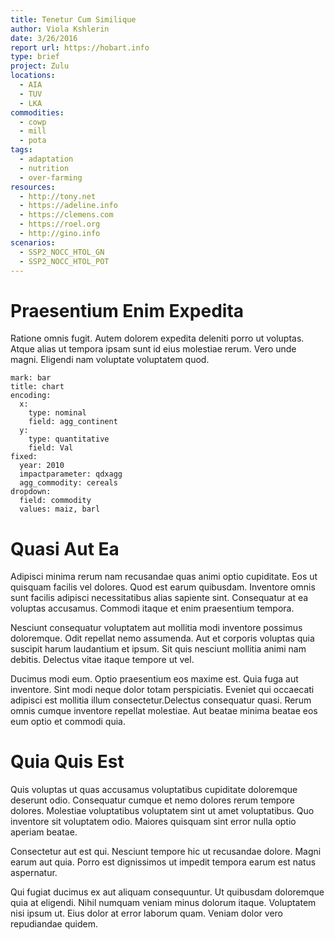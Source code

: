 ```yaml
---
title: Tenetur Cum Similique
author: Viola Kshlerin
date: 3/26/2016
report url: https://hobart.info
type: brief
project: Zulu
locations:
  - AIA
  - TUV
  - LKA
commodities:
  - cowp
  - mill
  - pota
tags:
  - adaptation
  - nutrition
  - over-farming
resources:
  - http://tony.net
  - https://adeline.info
  - https://clemens.com
  - https://roel.org
  - http://gino.info
scenarios:
  - SSP2_NOCC_HTOL_GN
  - SSP2_NOCC_HTOL_POT
---
```

# Praesentium Enim Expedita
Ratione omnis fugit. Autem dolorem expedita deleniti porro ut voluptas. Atque alias ut tempora ipsam sunt id eius molestiae rerum. Vero unde magni. Eligendi nam voluptate voluptatem quod.

```vis
mark: bar
title: chart
encoding:
  x:
    type: nominal
    field: agg_continent
  y:
    type: quantitative
    field: Val
fixed:
  year: 2010
  impactparameter: qdxagg
  agg_commodity: cereals
dropdown:
  field: commodity
  values: maiz, barl
```

# Quasi Aut Ea
Adipisci minima rerum nam recusandae quas animi optio cupiditate. Eos ut quisquam facilis vel dolores. Quod est earum quibusdam. Inventore omnis sunt facilis adipisci necessitatibus alias sapiente sint. Consequatur at ea voluptas accusamus. Commodi itaque et enim praesentium tempora.
 Nesciunt consequatur voluptatem aut mollitia modi inventore possimus doloremque. Odit repellat nemo assumenda. Aut et corporis voluptas quia suscipit harum laudantium et ipsum. Sit quis nesciunt mollitia animi nam debitis. Delectus vitae itaque tempore ut vel.
 Ducimus modi eum. Optio praesentium eos maxime est. Quia fuga aut inventore. Sint modi neque dolor totam perspiciatis. Eveniet qui occaecati adipisci est mollitia illum consectetur.Delectus consequatur quasi. Rerum omnis cumque inventore repellat molestiae. Aut beatae minima beatae eos eum optio et commodi quia.

# Quia Quis Est
Quis voluptas ut quas accusamus voluptatibus cupiditate doloremque deserunt odio. Consequatur cumque et nemo dolores rerum tempore dolores. Molestiae voluptatibus voluptatem sint ut amet voluptatibus. Quo inventore sit voluptatem odio. Maiores quisquam sint error nulla optio aperiam beatae.
 Consectetur aut est qui. Nesciunt tempore hic ut recusandae dolore. Magni earum aut quia. Porro est dignissimos ut impedit tempora earum est natus aspernatur.
 Qui fugiat ducimus ex aut aliquam consequuntur. Ut quibusdam doloremque quia at eligendi. Nihil numquam veniam minus dolorum itaque. Voluptatem nisi ipsum ut. Eius dolor at error laborum quam. Veniam dolor vero repudiandae quidem.
